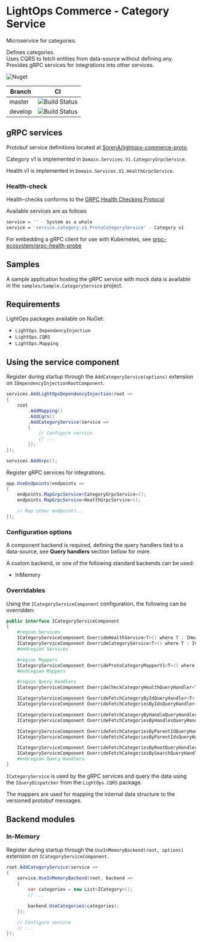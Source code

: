# LightOps Commerce - Category Service

Microservice for categories.

Defines categories.  
Uses CQRS to fetch entities from data-source without defining any.  
Provides gRPC services for integrations into other services.

![Nuget](https://img.shields.io/nuget/v/LightOps.Commerce.Services.Category)

| Branch | CI |
| --- | --- |
| master | ![Build Status](https://dev.azure.com/sorendev/LightOps%20Commerce/_apis/build/status/LightOps.Commerce.Services.Category?branchName=master) |
| develop | ![Build Status](https://dev.azure.com/sorendev/LightOps%20Commerce/_apis/build/status/LightOps.Commerce.Services.Category?branchName=develop) |

## gRPC services

Protobuf service definitions located at [SorenA/lightops-commerce-proto](https://github.com/SorenA/lightops-commerce-proto).

Category v1 is implemented in `Domain.Services.V1.CategoryGrpcService`.

Health v1 is implemented in `Domain.Services.V1.HealthGrpcService`.

### Health-check

Health-checks conforms to the [GRPC Health Checking Protocol](https://github.com/grpc/grpc/blob/master/doc/health-checking.md)

Available services are as follows

```bash
service = '' - System as a whole
service = 'service.category.v1.ProtoCategoryService' - Category v1
```

For embedding a gRPC client for use with Kubernetes, see [grpc-ecosystem/grpc-health-probe](https://github.com/grpc-ecosystem/grpc-health-probe)

## Samples

A sample application hosting the gRPC service with mock data is available in the `samples/Sample.CategoryService` project.

## Requirements

LightOps packages available on NuGet:

- `LightOps.DependencyInjection`
- `LightOps.CQRS`
- `LightOps.Mapping`

## Using the service component

Register during startup through the `AddCategoryService(options)` extension on `IDependencyInjectionRootComponent`.

```csharp
services.AddLightOpsDependencyInjection(root =>
{
    root
        .AddMapping()
        .AddCqrs()
        .AddCategoryService(service =>
        {
            // Configure service
            // ...
        });
});

services.AddGrpc();
```

Register gRPC services for integrations.

```csharp
app.UseEndpoints(endpoints =>
{
    endpoints.MapGrpcService<CategoryGrpcService>();
    endpoints.MapGrpcService<HealthGrpcService>();

    // Map other endpoints...
});
```

### Configuration options

A component backend is required, defining the query handlers tied to a data-source, see **Query handlers** section bellow for more.

A custom backend, or one of the following standard backends can be used:

- InMemory

### Overridables

Using the `ICategoryServiceComponent` configuration, the following can be overridden:

```csharp
public interface ICategoryServiceComponent
{
    #region Services
    ICategoryServiceComponent OverrideHealthService<T>() where T : IHealthService;
    ICategoryServiceComponent OverrideCategoryService<T>() where T : ICategoryService;
    #endregion Services

    #region Mappers
    ICategoryServiceComponent OverrideProtoCategoryMapperV1<T>() where T : IMapper<ICategory, Proto.Services.Category.V1.ProtoCategory>;
    #endregion Mappers

    #region Query Handlers
    ICategoryServiceComponent OverrideCheckCategoryHealthQueryHandler<T>() where T : ICheckCategoryHealthQueryHandler;

    ICategoryServiceComponent OverrideFetchCategoryByIdQueryHandler<T>() where T : IFetchCategoryByIdQueryHandler;
    ICategoryServiceComponent OverrideFetchCategoriesByIdsQueryHandler<T>() where T : IFetchCategoriesByIdsQueryHandler;

    ICategoryServiceComponent OverrideFetchCategoryByHandleQueryHandler<T>() where T : IFetchCategoryByHandleQueryHandler;
    ICategoryServiceComponent OverrideFetchCategoriesByHandlesQueryHandler<T>() where T : IFetchCategoriesByHandlesQueryHandler;

    ICategoryServiceComponent OverrideFetchCategoriesByParentIdQueryHandler<T>() where T : IFetchCategoriesByParentIdQueryHandler;
    ICategoryServiceComponent OverrideFetchCategoriesByParentIdsQueryHandler<T>() where T : IFetchCategoriesByParentIdsQueryHandler;

    ICategoryServiceComponent OverrideFetchCategoriesByRootQueryHandler<T>() where T : IFetchCategoriesByRootQueryHandler;
    ICategoryServiceComponent OverrideFetchCategoriesBySearchQueryHandler<T>() where T : IFetchCategoriesBySearchQueryHandler;
    #endregion Query Handlers
}
```

`ICategoryService` is used by the gRPC services and query the data using the `IQueryDispatcher` from the `LightOps.CQRS` package.

The mappers are used for mapping the internal data structure to the versioned protobuf messages.

## Backend modules

### In-Memory

Register during startup through the `UseInMemoryBackend(root, options)` extension on `ICategoryServiceComponent`.

```csharp
root.AddCategoryService(service =>
{
    service.UseInMemoryBackend(root, backend =>
    {
        var categories = new List<ICategory>();
        // ...

        backend.UseCategories(categories);
    });

    // Configure service
    // ...
});
```
